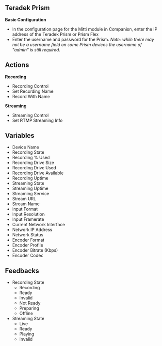 ## Teradek Prism

**Basic Configuration**

- In the configuration page for the Mitti module in Companion, enter the IP address of the Teradek Prism or Prism Flex
- Enter the username and password for the Prism. _Note: while there may not be a username field on some Prism devices the username of "admin" is still required._

## Actions

**Recording**

- Recording Control
- Set Recording Name
- Record With Name

**Streaming**

- Streaming Control
- Set RTMP Streaming Info

## Variables

- Device Name
- Recording State
- Recording % Used
- Recording Drive Size
- Recording Drive Used
- Recording Drive Available
- Recording Uptime
- Streaming State
- Streaming Uptime
- Streaming Service
- Stream URL
- Stream Name
- Input Format
- Input Resolution
- Input Framerate
- Current Network Interface
- Network IP Address
- Network Status
- Encoder Format
- Encoder Profile
- Encoder Bitrate (Kbps)
- Encoder Codec

## Feedbacks

- Recording State
  - Recording
  - Ready
  - Invalid
  - Not Ready
  - Preparing
  - Offline
- Streaming State
  - Live
  - Ready
  - Playing
  - Invalid
